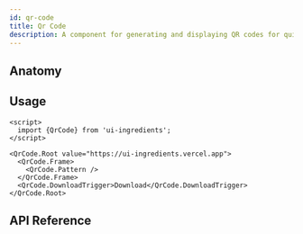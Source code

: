 ```yaml
---
id: qr-code
title: Qr Code
description: A component for generating and displaying QR codes for quick scanning and access to information.
---
```


<demo>

## Anatomy

<anatomy>

## Usage

```svelte
<script>
  import {QrCode} from 'ui-ingredients';
</script>

<QrCode.Root value="https://ui-ingredients.vercel.app">
  <QrCode.Frame>
    <QrCode.Pattern />
  </QrCode.Frame>
  <QrCode.DownloadTrigger>Download</QrCode.DownloadTrigger>
</QrCode.Root>
```

## API Reference

<api>
